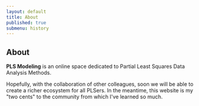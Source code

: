```yaml
---
layout: default
title: About
published: true
submenu: history
---
```


## About ##


**PLS Modeling** is an online space dedicated to Partial Least Squares Data Analysis Methods. 

Hopefully, with the collaboration of other colleagues, soon we will be able to create 
a richer ecosystem for all PLSers. In the meantime, this website is my "two cents" to the community from which I've learned so much.


